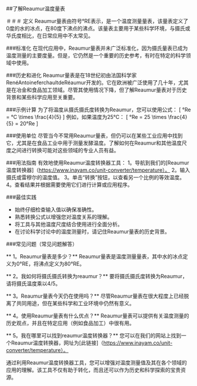 ##了解Reaumur温度量表

＃＃＃ 定义
Reaumur量表由符号°RE表示，是一个温度测量量表，该量表定义了0度的水的冰点，在80度下沸点的沸点。该量表主要用于某些科学环境，与摄氏或华氏度相比，在日常应用中不太常见。

###标准化
在现代应用中，Reaumur量表并未广泛标准化，因为摄氏量表已成为温度测量的主要度量。但是，它仍然是一个重要的历史参考，有时在特定的科学领域中使用。

###历史和进化
Reaumur量表是在18世纪初由法国科学家RenéAntoineferchaultdeRéaumur开发的。它在欧洲被广泛使用了几十年，尤其是在冶金和食品加工领域。尽管其使用情况下降，但了解Reaumur量表对于历史背景和某些科学应用至关重要。

###示例计算
为了将温度从摄氏摄氏度转换为Reaumur，您可以使用公式：
\[ °Re = °C \times \frac{4}{5} \]
例如，如果温度为25°C：
\[ °Re = 25 \times \frac{4}{5} = 20°Re \]

###使用单位
尽管当今不常用Reaumur量表，但仍可以在某些工业应用中找到它，尤其是在食品工业中用于测量发酵温度。了解如何在Reaumur和其他温度尺度之间进行转换可能对这些领域的专业人员有益。

###用法指南
有效地使用Reaumur温度转换器工具：
1。导航到我们的[Reaumur温度转换器]（https://www.inayam.co/unit-converter/temperature）。
2。输入摄氏或雷穆尔的温度值。
3。单击“转换”按钮，以查看另一个比例的等效温度。
4。查看结果并根据需要使用它们进行计算或应用程序。

###最佳实践
- 始终仔细检查输入值以确保准确性。
- 熟悉转换公式以增强您对温度关系的理解。
- 将工具与其他温度尺度结合使用进行全面分析。
- 在讨论科学讨论中的温度测量时，请记住Reaumur量表的历史背景。

###常见问题（常见问题解答）

** 1。Reaumur量表是多少？**
Reaumur量表是温度测量量表，其中水的冰点定义为0°RE，将沸点定义为80°RE。

** 2。我如何将摄氏摄氏转换为reaumur？**
要将摄氏摄氏度转换为Reaumur，请将摄氏温度乘以4/5。

** 3。Reaumur量表今天仍在使用吗？**
尽管Reaumur量表在很大程度上已经脱离了共同用途，但在某些科学和工业环境中仍然有意义。

** 4。使用Reaumur量表有什么优点？**
Reaumur量表可以提供有关温度测量的历史观点，并且在特定应用（例如食品加工）中很有用。

** 5。我在哪里可以找到reaumur温度转换器？**
您可以在我们的网站上找到一个Reaumur温度转换器，网址为[此链接]（https://www.inayam.co/unit-converter/temperature）。

通过利用Reaumur温度转换器工具，您可以增强对温度测量值及其在各个领域的应用的理解。该工具不仅有助于转化，而且还可以作为历史和科学探索的宝贵资源。